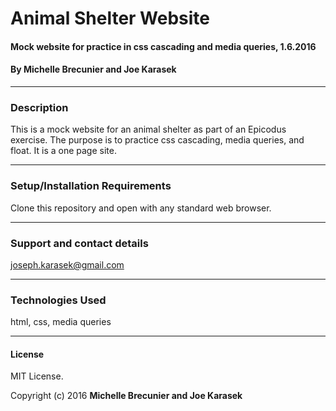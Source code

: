 # Animal Shelter Website

#### Mock website for practice in css cascading and media queries, 1.6.2016

#### By Michelle Brecunier and Joe Karasek  
****
### Description

This is a mock website for an animal shelter as part of an Epicodus exercise. The purpose is to practice css cascading, media queries, and float. It is a one page site.
****
### Setup/Installation Requirements

Clone this repository and open with any standard web browser.
****
### Support and contact details

joseph.karasek@gmail.com
****
### Technologies Used

html, css, media queries
****
#### License
MIT License.

Copyright (c) 2016 **Michelle Brecunier and Joe Karasek**
